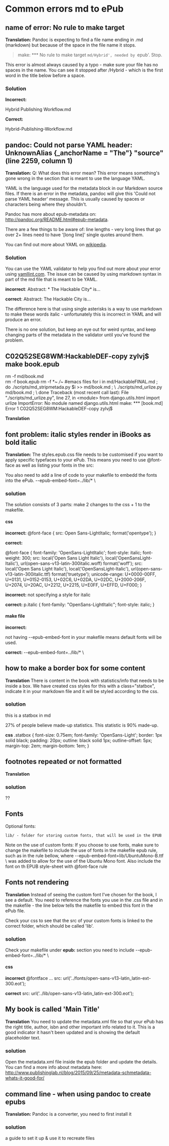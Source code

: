 # Common errors md to ePub

## name of error: No rule to make target


**Translation:** 
Pandoc is expecting to find a file name ending in .md (markdown) but because of the space in the file name it stops.

> make: *** No rule to make target `md/Hybrid', needed by `epub'.  Stop.

This error is almost always caused by a typo - make sure your file has no spaces in the name. You can see it stopped after /Hybrid - which is the first word in the title below before a space.

### Solution

**Incorrect:**

Hybrid Publishing Workflow.md

**Correct:**

Hybrid-Publishing-Workflow.md

## pandoc: Could not parse YAML header: UnknownAlias {_anchorName = "The"} "source" (line 2259, column 1)

**Translation:**
Q: What does this error mean?
This error means something's gone wrong in the section that is meant to use the language YAML.

YAML is the language used for the metadata block in our Markdown source files. If there is an error in the metadata, pandoc will give this 'Could not parse YAML header' message. This is usually caused by spaces or characters being where they shouldn't.

Pandoc has more about epub-metadata on:
<a href="http://pandoc.org/README.html#epub-metadata">http://pandoc.org/README.html#epub-metadata</a>.

There are a few things to be aware of:
line lengths - very long lines that go over 2+ lines need to have '[long line]' single quotes around them.

You can find out more about YAML on <a href="https://en.wikipedia.org/wiki/YAML">wikipedia</a>.

### Solution
You can use the YAML validator to help you find out more about your error using
<a href="http://www.yamllint.com/">yamllint.com</a>.
The issue can be caused by using markdown syntax in part of the md file that is meant to be YAML.

**incorrect**:
Abstract: * The Hackable City* is...

**correct**:
Abstract: The Hackable City is...

The difference here is that using single asterisks is a way to use markdown to make these words italic - unfortunately this is incorrect in YAML and will produce an error.

There is no one solution, but keep an eye out for weird syntax, and keep changing parts of the metadata in the validator until you've found the problem.

## C02Q52SEG8WM:HackableDEF-copy zylvj$ make book.epub
rm -f md/book.md  
rm -f book.epub 
rm -f *~ */*~  #emacs files
for i in md/HackableFINAL.md  ; \
	do ./scripts/md_stripmetada.py $i >> md/book.md ; \
	./scripts/md_urlize.py md/book.md ; \
	done
Traceback (most recent call last):
  File "./scripts/md_urlize.py", line 27, in <module>
    from django.utils.html import urlize
ImportError: No module named django.utils.html
make: *** [book.md] Error 1
C02Q52SEG8WM:HackableDEF-copy zylvj$ 

**Translation**

## font problem: italic styles render in iBooks as bold italic

**Translation:**
The styles.epub.css file needs to be customised if you want to apply specific typefaces to your ePub. This means you need to use @font-face as well as listing your fonts in the src:

You also need to add a line of code to your makefile to embedd the fonts into the ePub.
--epub-embed-font=../lib/* \

### solution

The solution consists of 3 parts: make 2 changes to the css + 1 to the makefile.

#### css
**incorrect:**
@font-face {
src: Open Sans-LightItalic; format('opentype');
}

**correct:**

@font-face {
  font-family: 'OpenSans-LightItalic';
  font-style: italic;
  font-weight: 300;
  src: local('Open Sans Light Italic'), local('OpenSansLight-Italic'), url(open-sans-v13-latin-300italic.woff) format('woff');
  src: local('Open Sans Light Italic'), local('OpenSansLight-Italic'), url(open-sans-v13-latin-300italic.ttf) format('truetype');
  unicode-range: U+0000-00FF, U+0131, U+0152-0153, U+02C6, U+02DA, U+02DC, U+2000-206F, U+2074, U+20AC, U+2212, U+2215, U+E0FF, U+EFFD, U+F000;
}

**incorrect:**
not specifying a style for italic

**correct:**
p.italic {
    font-family: "OpenSans-LightItalic";
    font-style: italic;
}


#### make file
**incorrect:**

not having --epub-embed-font in your makefile means default fonts will be used.


**correct:**
--epub-embed-font=../lib/* \



## how to make a border box for some content
**Translation** 
There is content in the book with statistics/info that needs to be inside a box. We have created css styles for this with a class="statbox", indicate it in your markdown file and it will be styled according to the css.

### solution

this is a statbox in md

<div class="statbox">
27% of people believe made-up statistics.
This statistic is 90% made-up.
</div>

**css**
.statbox {
    font-size: 0.75em;
    font-family: 'OpenSans-Light';
      border: 1px solid black;
      padding: 20px;
      outline: black solid 1px;
      outline-offset: 5px;
      margin-top: 2em;
      margin-bottom: 1em;
    }



## footnotes repeated or not formatted

**Translation**

### solution
??

## Fonts
Optional fonts:

    lib/ - folder for storing custom fonts, that will be used in the EPUB

Note on the use of custom fonts: If you choose to use fonts, make sure to change the makefile to include the use of fonts in the makefile epub rule, such as in the rule bellow, where --epub-embed-font=lib/UbuntuMono-B.ttf \ was added to allow for the use of the Ubuntu Mono font. Also include the font on th EPUB style-sheet with @font-face rule

## Fonts not rendering
**Translation**
Instead of seeing the custom font I've chosen for the book, I see a default. You need to reference the fonts you use in the .css file and in the makefile - the line below tells the makefile to embed this font in the ePub file.

Check your css to see that the src of your custom fonts is linked to the correct folder, which should be called 'lib'.

### solution
Check your makefile under **epub:** section you need to include
--epub-embed-font=../lib/* \

#### css
**incorrect**
@fontface
...
src: url('../fonts/open-sans-v13-latin_latin-ext-300.eot'); 

**correct**
src: url('../lib/open-sans-v13-latin_latin-ext-300.eot'); 

## My book is called 'Main Title'
**Translation**
You need to update the metadata.xml file so that your ePub has the right title, author, isbn and other important info related to it. This is a good indicator it hasn't been updated and is showing the default placeholder text.

### solution
Open the metadata.xml file inside the epub folder and update the details. You can find a more info about metadata here: <a href="http://www.publishinglab.nl/blog/2015/09/25/metadata-schmetadata-whats-it-good-for/">http://www.publishinglab.nl/blog/2015/09/25/metadata-schmetadata-whats-it-good-for/</a>


## command line - when using pandoc to create epubs

**Translation:**
Pandoc is a converter, you need to first install it

### solution
a guide to set it up & use it to recreate files

